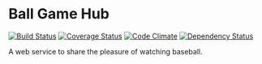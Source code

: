 # Ball Game Hub

[![Build Status](https://travis-ci.org/Mura-Mi/bpspring2.svg)](https://travis-ci.org/Mura-Mi/bpspring2)
[![Coverage Status](https://coveralls.io/repos/Mura-Mi/bpspring2/badge.svg?branch=master&service=github)](https://coveralls.io/github/Mura-Mi/bpspring2?branch=master)
[![Code Climate](https://codeclimate.com/github/Mura-Mi/bpspring2/badges/gpa.svg)](https://codeclimate.com/github/Mura-Mi/bpspring2)
[![Dependency Status](https://gemnasium.com/Mura-Mi/bpspring2.svg)](https://gemnasium.com/Mura-Mi/bpspring2)

A web service to share the pleasure of watching baseball.

